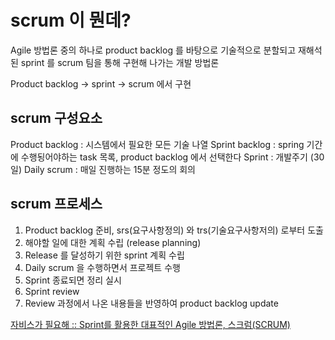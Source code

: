 # scrum 이 뭔데?
Agile 방법론 중의 하나로 product backlog 를 바탕으로 기술적으로 분할되고 재해석된 sprint 를 scrum 팀을 통해 구현해 나가는 개발 방법론

Product backlog -> sprint -> scrum 에서 구현


## scrum 구성요소
Product backlog : 시스템에서 필요한 모든 기술 나열
Sprint backlog : spring 기간에 수행됭어야하는 task 목록, product backlog 에서 선택한다
Sprint : 개발주기 (30일)
Daily scrum : 매일 진행하는 15분 정도의 회의

## scrum 프로세스
1. Product backlog 준비, srs(요구사항정의) 와 trs(기술요구사항저의) 로부터 도출
2. 해야할 일에 대한 계획 수립 (release planning)
3. Release 를 달성하기 위한 sprint 계획 수립
4. Daily scrum 을 수행하면서 프로젝트 수행
5. Sprint 종료되면 정리 실시
6. Sprint review
7. Review 과정에서 나온 내용들을 반영하여 product backlog update



[자비스가 필요해 :: Sprint를 활용한 대표적인 Agile 방법론, 스크럼(SCRUM)](https://needjarvis.tistory.com/317)
